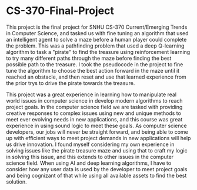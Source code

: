 # CS-370-Final-Project

This project is the final project for SNHU CS-370 Current/Emerging Trends in Computer Science, and tasked us with fine tuning an algorithm that used an intelligent agent to solve a maze before a human player could complete the problem. This was a pathfinding problem that used a deep Q-learning algorithm to task a "pirate" to find the treasure using reinforcement learning to try many different paths through the maze before finding the best possible path to the treasure. I took the pseudocode in the project to fine tune the algorithm to choose the best action forward in the maze until it reached an obstacle, and then reset and use that learned experience from the prior trys to drive the pirate towards the treasure. 

This project was a great experience in learning how to manipulate real world issues in computer science in develop modern algorithms to reach project goals. In the computer science field we are tasked with providing creative responses to complex issues using new and unique methods to meet ever evolving needs in new applications, and this course was great experience in using sound logic to meet these goals. As computer science developers, our jobs will never be straight forward, and being able to come up with efficient ways to meet project demands in new applications will help us drive innovation. I found myself considering my own experience in solving issues like the pirate treasure maze and using that to craft my logic in solving this issue, and this extends to other issues in the computer science field. When using AI and deep learning algorithms, I have to consider how any user data is used by the developer to meet project goals and being cognizant of that while using all available assets to find the best solution.
